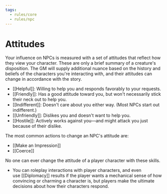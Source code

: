 ```yaml
---
tags:
  - rules/core
  - rules/npc
---
```

# Attitudes

Your influence on NPCs is measured with a set of attitudes that reflect how they view your character. These are only a brief summary of a creature's disposition. The GM will supply additional nuance based on the history and beliefs of the characters you're interacting with, and their attitudes can change in accordance with the story. 

- [[Helpful]]: Willing to help you and responds favorably to your requests.
- [[Friendly]]: Has a good attitude toward you, but won't necessarily stick their neck out to help you.
- [[Indifferent]]: Doesn't care about you either way. (Most NPCs start out indifferent.)
- [[Unfriendly]]: Dislikes you and doesn't want to help you.
- [[Hostile]]: Actively works against you—and might attack you just because of their dislike.

The most common actions to change an NPC's attitude are:
- [[Make an Impression]]
- [[Coerce]]

No one can ever change the attitude of a player character with these skills.
- You can roleplay interactions with player characters, and even use [[Diplomacy]] results if the player wants a mechanical sense of how convincing or charming a character is, but players make the ultimate decisions about how their characters respond.